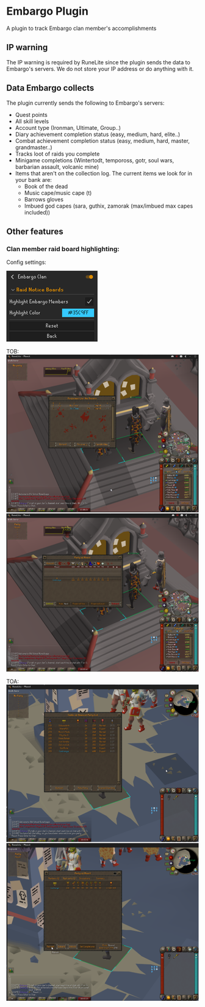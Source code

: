 # Embargo Plugin
A plugin to track Embargo clan member's accomplishments

## IP warning
The IP warning is required by RuneLite since the plugin sends the data to Embargo's servers. We do not store your IP address or do anything with it.

## Data Embargo collects

The plugin currently sends the following to Embargo's servers:
* Quest points
* All skill levels
* Account type (Ironman, Ultimate, Group..)
* Diary achievement completion status (easy, medium, hard, elite..)
* Combat achievement completion status (easy, medium, hard, master, grandmaster..)
* Tracks loot of raids you complete
* Minigame completions (Wintertodt, tempoross, gotr, soul wars, barbarian assault, volcanic mine)
* Items that aren't on the collection log. The current items we look for in your bank are:
    * Book of the dead
    * Music cape/music cape (t)
    * Barrows gloves
    * Imbued god capes (sara, guthix, zamorak (max/imbued max capes included))
 

## Other features
### Clan member raid board highlighting: 

Config settings:

![Config settings](resources/highlight-settings.png)

TOB:
![TOB Image](resources/tob-highlight.png)
![TOB Image2](resources/tob-highlight2.png)

TOA:
![TOA Image](resources/toa-highlight.png)
![TOA Image2](resources/toa-highlight2.png)